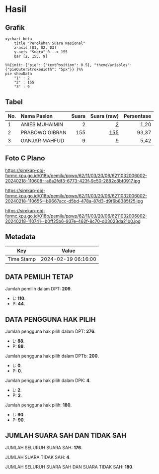 # Hasil

## Grafik

```mermaid
xychart-beta
    title "Perolehan Suara Nasional"
    x-axis [01, 02, 03]
    y-axis "Suara" 0 --> 155
    bar [2, 155, 9]
```

```mermaid
%%{init: {"pie": {"textPosition": 0.5}, "themeVariables": {"pieOuterStrokeWidth": "5px"}} }%%
pie showData
    "1" : 2
    "2" : 155
    "3" : 9
```

## Tabel

| No. | Nama Paslon    | Suara | Suara (raw) | Persentase |
|:--- |:-------------- | -----:| -----------:| ----------:|
| 1   | ANIES MUHAIMIN | 2     | [2][p-1]    | 1,20       |
| 2   | PRABOWO GIBRAN | 155   | [155][p-2]  | 93,37      |
| 3   | GANJAR MAHFUD  | 9     | [9][p-3]    | 5,42       |


[p-1]: https://github.com/gigit-pemilu/pemilu-2024/blob/main/pilpres/hitung-suara/sub/62-kalimantan-tengah/sub/11-pulang-pisau/sub/03-kahayan-tengah/sub/2006-petuk-liti/sub/002-tps/sub/paslon-1.txt
[p-2]: https://github.com/gigit-pemilu/pemilu-2024/blob/main/pilpres/hitung-suara/sub/62-kalimantan-tengah/sub/11-pulang-pisau/sub/03-kahayan-tengah/sub/2006-petuk-liti/sub/002-tps/sub/paslon-2.txt
[p-3]: https://github.com/gigit-pemilu/pemilu-2024/blob/main/pilpres/hitung-suara/sub/62-kalimantan-tengah/sub/11-pulang-pisau/sub/03-kahayan-tengah/sub/2006-petuk-liti/sub/002-tps/sub/paslon-3.txt

## Foto C Plano

https://sirekap-obj-formc.kpu.go.id/018b/pemilu/ppwp/62/11/03/20/06/6211032006002-20240218-110608--a6a2fdf3-6773-423f-9c50-2882c8bf0917.jpg

https://sirekap-obj-formc.kpu.go.id/018b/pemilu/ppwp/62/11/03/20/06/6211032006002-20240218-110655--b9667acc-d5bd-478a-87d3-d9f6b8385f25.jpg

https://sirekap-obj-formc.kpu.go.id/018b/pemilu/ppwp/62/11/03/20/06/6211032006002-20240218-110741--b0ff25b6-937e-462f-8c70-d03023da21b0.jpg


## Metadata

| Key        | Value               |
| ---------- | ------------------- |
| Time Stamp | 2024-02-19 06:16:00 |


## DATA PEMILIH TETAP

Jumlah pemilih dalam DPT: **209**.
 * L: **110**.
 * P: **44**.

## DATA PENGGUNA HAK PILIH

Jumlah pengguna hak pilih dalam DPT: **276**.
 * L: **88**.
 * P: **88**.

Jumlah pengguna hak pilih dalam DPTb: **200**.
 * L: **0**.
 * P: **0**.

Jumlah pengguna hak pilih dalam DPK: **4**.
 * L: **2**.
 * P: **2**.

Jumlah pengguna hak pilih: **180**.
 * L: **90**.
 * P: **90**.

## JUMLAH SUARA SAH DAN TIDAK SAH

JUMLAH SELURUH SUARA SAH: **176**.

JUMLAH SUARA TIDAK SAH: **4**.

JUMLAH SELURUH SUARA SAH DAN SUARA TIDAK SAH: **180**.


